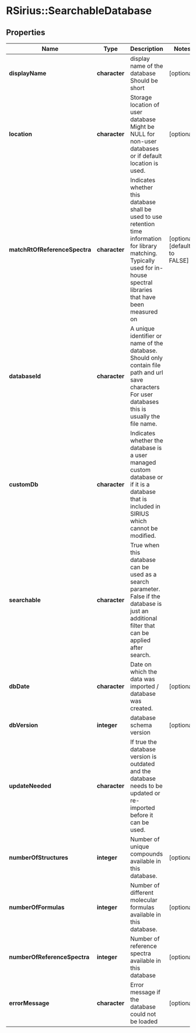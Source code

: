 # RSirius::SearchableDatabase


## Properties
Name | Type | Description | Notes
------------ | ------------- | ------------- | -------------
**displayName** | **character** | display name of the database  Should be short | [optional] 
**location** | **character** | Storage location of user database  Might be NULL for non-user databases or if default location is used. | [optional] 
**matchRtOfReferenceSpectra** | **character** | Indicates whether this database shall be used to use retention time information for library matching.  Typically used for in-house spectral libraries that have been measured on | [optional] [default to FALSE] 
**databaseId** | **character** | A unique identifier or name of the database.  Should only contain file path and url save characters  For user databases this is usually the file name. | 
**customDb** | **character** | Indicates whether the database is a user managed custom database or if it is a  database that is included in SIRIUS which cannot be modified. | 
**searchable** | **character** | True when this database can be used as a search parameter.  False if the database is just an additional filter that can be applied after search. | 
**dbDate** | **character** | Date on which the data was imported / database was created. | [optional] 
**dbVersion** | **integer** | database schema version | [optional] 
**updateNeeded** | **character** | If true the database version is outdated and the database needs to be updated or re-imported before it can be used. | 
**numberOfStructures** | **integer** | Number of unique compounds available in this database. | [optional] 
**numberOfFormulas** | **integer** | Number of different molecular formulas available in this database. | [optional] 
**numberOfReferenceSpectra** | **integer** | Number of reference spectra available in this database | [optional] 
**errorMessage** | **character** | Error message if the database could not be loaded | [optional] 


